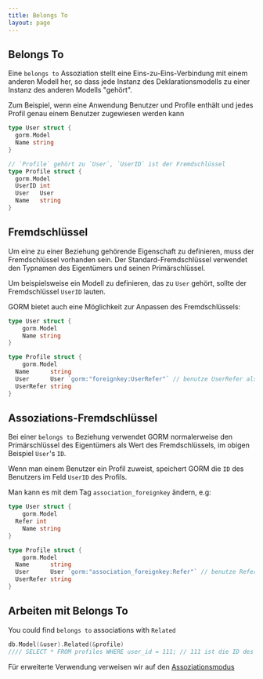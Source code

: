 ```yaml
---
title: Belongs To
layout: page
---
```

## Belongs To

Eine `belongs to` Assoziation stellt eine Eins-zu-Eins-Verbindung mit einem anderen Modell her, so dass jede Instanz des Deklarationsmodells zu einer Instanz des anderen Modells "gehört".

Zum Beispiel, wenn eine Anwendung Benutzer und Profile enthält und jedes Profil genau einem Benutzer zugewiesen werden kann

```go
type User struct {
  gorm.Model
  Name string
}

// `Profile` gehört zu `User`, `UserID` ist der Fremdschlüssel
type Profile struct {
  gorm.Model
  UserID int
  User   User
  Name   string
}
```

## Fremdschlüssel

Um eine zu einer Beziehung gehörende Eigenschaft zu definieren, muss der Fremdschlüssel vorhanden sein. Der Standard-Fremdschlüssel verwendet den Typnamen des Eigentümers und seinen Primärschlüssel.

Um beispielsweise ein Modell zu definieren, das zu ` User ` gehört, sollte der Fremdschlüssel ` UserID ` lauten.

GORM bietet auch eine Möglichkeit zur Anpassen des Fremdschlüssels:

```go
type User struct {
    gorm.Model
    Name string
}

type Profile struct {
    gorm.Model
  Name      string
  User      User `gorm:"foreignkey:UserRefer"` // benutze UserRefer als Fremdschlüssel
  UserRefer string
}
```

## Assoziations-Fremdschlüssel

Bei einer `belongs to` Beziehung verwendet GORM normalerweise den Primärschlüssel des Eigentümers als Wert des Fremdschlüssels, im obigen Beispiel `User`'s `ID`.

Wenn man einem Benutzer ein Profil zuweist, speichert GORM die `ID` des Benutzers im Feld `UserID` des Profils.

Man kann es mit dem Tag `association_foreignkey` ändern, e.g:

```go
type User struct {
    gorm.Model
  Refer int
    Name string
}

type Profile struct {
    gorm.Model
  Name      string
  User      User `gorm:"association_foreignkey:Refer"` // benutze Refer als Fremdschlüssel der Assoziation
  UserRefer string
}
```

## Arbeiten mit Belongs To

You could find `belongs to` associations with `Related`

```go
db.Model(&user).Related(&profile)
//// SELECT * FROM profiles WHERE user_id = 111; // 111 ist die ID des Nutzers
```

Für erweiterte Verwendung verweisen wir auf den [Assoziationsmodus](/docs/associations.html#Association-Mode)